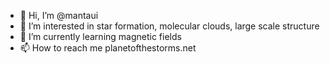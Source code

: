 - 👋 Hi, I’m @mantaui
- 👀 I’m interested in star formation, molecular clouds, large scale structure
- 🌱 I’m currently learning magnetic fields
- 📫 How to reach me planetofthestorms.net


<!---
mantaui/mantaui is a ✨ special ✨ repository because its `README.md` (this file) appears on your GitHub profile.
You can click the Preview link to take a look at your changes.
--->
